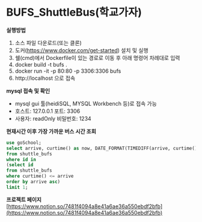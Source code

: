 # BUFS_ShuttleBus(학교가자)


**실행방법**
1. 소스 파일 다운로드(또는 클론)
2. 도커(https://www.docker.com/get-started) 설치 및 실행
3. 쉘(cmd)에서 Dockerfile이 있는 경로로 이동 후 아래 명령어 차례대로 입력
4. docker build -t bufs .
5. docker run -it -p 80:80 -p 3306:3306 bufs
6. http://localhost 으로 접속
   
**mysql 접속 및 확인**
- mysql gui 툴(heidiSQL, MYSQL Workbench 등)로 접속 가능
- 호스트: 127.0.0.1 포트: 3306
- 사용자: readOnly 비밀번호: 1234   
   
**현재시간 이후 가장 가까운 버스 시간 조회**
```sql
use goSchool;
select arrive, curtime() as now, DATE_FORMAT(TIMEDIFF(arrive, curtime()), '%k시간 %i분후') as diff
from shuttle_bufs  
where id in   
(select id   
from shuttle_bufs
where curtime() <= arrive
order by arrive asc)   
limit 1;
```

**프로젝트 페이지**   
[https://www.notion.so/7481f4094a8e41a6ae36a550ebdf2bfb](https://www.notion.so/7481f4094a8e41a6ae36a550ebdf2bfb)
